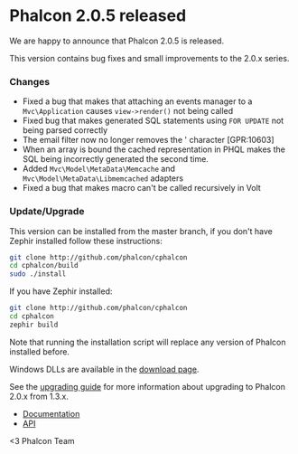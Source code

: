 Phalcon 2.0.5 released
======================

We are happy to announce that Phalcon 2.0.5 is released. 

This version contains bug fixes and small improvements to the 2.0.x series.

### Changes

- Fixed a bug that makes that attaching an events manager to a `Mvc\Application` 
  causes `view->render()` not being called
- Fixed bug that makes generated SQL statements using `FOR UPDATE` not being 
  parsed correctly
- The email filter now no longer removes the ' character [GPR:10603]
- When an array is bound the cached representation in PHQL makes the SQL being 
  incorrectly generated the second time.
- Added `Mvc\Model\MetaData\Memcache` and `Mvc\Model\MetaData\Libmemcached` adapters
- Fixed a bug that makes macro can't be called recursively in Volt

### Update/Upgrade

This version can be installed from the master branch, if you don't have Zephir
installed follow these instructions:

```sh
git clone http://github.com/phalcon/cphalcon
cd cphalcon/build
sudo ./install
```

If you have Zephir installed:

```sh
git clone http://github.com/phalcon/cphalcon
cd cphalcon
zephir build
```

Note that running the installation script will replace any version of Phalcon
installed before.

Windows DLLs are available in the [download page](http://phalconphp.com/en/download/windows).

See the [upgrading guide](https://blog.phalconphp.com/post/guide-upgrading-to-phalcon-2)
for more information about upgrading to Phalcon 2.0.x from 1.3.x.

* [Documentation](https://docs.phalconphp.com)
* [API](https://api.phalconphp.com/)


<3 Phalcon Team
